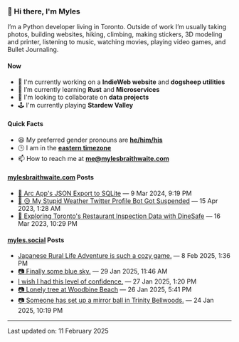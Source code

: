 ### 👋 Hi there, I'm Myles

I’m a Python developer living in Toronto. Outside of work I’m usually taking photos, building websites, hiking, climbing, making stickers, 3D modeling and printer, listening to music, watching movies, playing video games, and Bullet Journaling.

#### Now

-   🔭 I'm currently working on a **IndieWeb website** and **dogsheep utilities**
-   🌱 I’m currently learning **Rust** and **Microservices**
-   👯 I'm looking to collaborate on **data projects**
-   🕹️ I'm currently playing **Stardew Valley**

#### Quick Facts

-   😆 My preferred gender pronouns are **[he/him/his](https://www.mypronouns.org/he-him)**
-   🕒 I am in the **[eastern timezone](https://time.is/Toronto)**
-   📫 How to reach me at **[me@mylesbraithwaite.com](mailto:me@mylesbraithwaite.com)**

<!--
-   🤔 I’m looking for help with ...
-   💬 Ask me about ...
-   ⚡ Fun fact: ...
-->

#### [mylesbraithwaite.com](https://mylesbraithwaite.com/) Posts
<!-- START: BLOG_POSTS -->
-   [📝 Arc App's JSON Export to SQLite](https://mylesbraithwaite.com/arc-apps-json-export-to-sqlite) — 9 Mar 2024, 9:19 PM
-   [📝 😢 My Stupid Weather Twitter Profile Bot Got Suspended](https://mylesbraithwaite.com/my-stupid-weather-twitter-profile-bot-got-suspended) — 15 Apr 2023, 1:28 AM
-   [📝 Exploring Toronto's Restaurant Inspection Data with DineSafe](https://mylesbraithwaite.com/exploring-torontos-restaurant-inspection-data-with-dinesafe) — 16 Mar 2023, 10:29 PM
<!-- END: BLOG_POSTS -->


#### [myles.social](https://myles.social/) Posts
<!-- START: MICROBLOG_POSTS -->
-   [Japanese Rural Life Adventure is such a cozy game.](https://myles.social/2025/02/08/japanese-rural-life-adventure-is.html) — 8 Feb 2025, 1:36 PM
-   [📷 Finally some blue sky.](https://myles.social/2025/01/29/finally-some-blue-sky.html) — 29 Jan 2025, 11:46 AM
-   [I wish I had this level of confidence.](https://myles.social/2025/01/27/i-wish-i-had-this.html) — 27 Jan 2025, 1:20 PM
-   [📷 Lonely tree at Woodbine Beach](https://myles.social/2025/01/26/lonely-tree-at-woodbine-beach.html) — 26 Jan 2025, 5:41 PM
-   [📷 Someone has set up a mirror ball in Trinity Bellwoods.](https://myles.social/2025/01/24/someone-has-set-up-a.html) — 24 Jan 2025, 10:19 PM
<!-- END: MICROBLOG_POSTS -->

---

<!-- START: LAST_UPDATED_AT -->
Last updated on: 11 February 2025
<!-- END: LAST_UPDATED_AT -->
